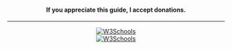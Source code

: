 <h4 align="center">If you appreciate this guide, I accept donations.</h4>

---

<div align="center">
<a href="https://blockchain.info/address/1BKtYkpHJmYJSsSnRYBBGPRYRMBaNfpHTB">
<img border="0" alt="W3Schools" src="https://blockchain.info/Resources/buttons/donate_64.png">
</a>
</div>

<div align="center">
<a href="https://www.paypal.com/cgi-bin/webscr?cmd=_s-xclick&hosted_button_id=LH5TU8F6GQUA2">
<img border="0" alt="W3Schools" src="https://www.paypalobjects.com/webstatic/mktg/logo/AM_mc_vs_dc_ae.jpg">
</a>
</div>